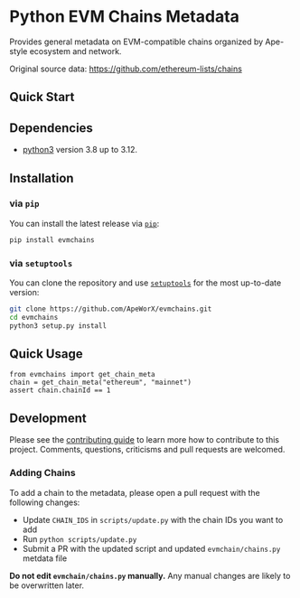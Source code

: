 # Python EVM Chains Metadata

Provides general metadata on EVM-compatible chains organized by Ape-style ecosystem and network.

Original source data: https://github.com/ethereum-lists/chains

## Quick Start

## Dependencies

- [python3](https://www.python.org/downloads) version 3.8 up to 3.12.

## Installation

### via `pip`

You can install the latest release via [`pip`](https://pypi.org/project/pip/):

```bash
pip install evmchains
```

### via `setuptools`

You can clone the repository and use [`setuptools`](https://github.com/pypa/setuptools) for the most up-to-date version:

```bash
git clone https://github.com/ApeWorX/evmchains.git
cd evmchains
python3 setup.py install
```

## Quick Usage

```
from evmchains import get_chain_meta
chain = get_chain_meta("ethereum", "mainnet")
assert chain.chainId == 1
```

## Development

Please see the [contributing guide](CONTRIBUTING.md) to learn more how to contribute to this project.
Comments, questions, criticisms and pull requests are welcomed.

### Adding Chains

To add a chain to the metadata, please open a pull request with the following changes:

- Update `CHAIN_IDS` in `scripts/update.py` with the chain IDs you want to add
- Run `python scripts/update.py`
- Submit a PR with the updated script and updated `evmchain/chains.py` metdata file

**Do not edit `evmchain/chains.py` manually.** Any manual changes are likely to be overwritten later.
